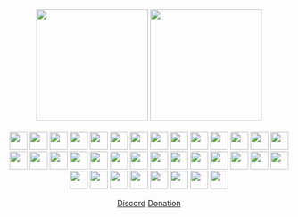<div align="center">

<div>
<img src="https://github-readme-stats.vercel.app/api?username=bariscodefxy&theme=dark" height=200 />
<img src="https://github-readme-stats.vercel.app/api/top-langs/?username=bariscodefxy&theme=dark&layout=compact&size_weight=1&count_weight=0&hide=C,Javascript" height=200 />
<div>
  
<br>

<img src="https://cdn.jsdelivr.net/gh/devicons/devicon/icons/wordpress/wordpress-original.svg" width=32 height=32 />
<img src="https://cdn.jsdelivr.net/gh/devicons/devicon/icons/php/php-original.svg" width=32 height=32 />
<img src="https://cdn.jsdelivr.net/gh/devicons/devicon/icons/phpstorm/phpstorm-original.svg" width=32 height=32 />
<img src="https://cdn.jsdelivr.net/gh/devicons/devicon/icons/visualstudio/visualstudio-plain.svg" width=32 height=32 />
<img src="https://cdn.jsdelivr.net/gh/devicons/devicon/icons/git/git-original.svg" width=32 height=32 />
<img src="https://cdn.jsdelivr.net/gh/devicons/devicon/icons/github/github-original.svg" width=32 height=32 />
<img src="https://cdn.jsdelivr.net/gh/devicons/devicon/icons/html5/html5-original-wordmark.svg" width=32 height=32 />
<img src="https://cdn.jsdelivr.net/gh/devicons/devicon/icons/css3/css3-original-wordmark.svg" width=32 height=32 />
<img src="https://cdn.jsdelivr.net/gh/devicons/devicon/icons/aarch64/aarch64-original.svg" width=32 height=32 />
<img src="https://cdn.jsdelivr.net/gh/devicons/devicon/icons/symfony/symfony-original.svg" width=32 height=32 />
<img src="https://cdn.jsdelivr.net/gh/devicons/devicon/icons/ssh/ssh-original-wordmark.svg" width=32 height=32 />
<img src="https://cdn.jsdelivr.net/gh/devicons/devicon/icons/filezilla/filezilla-plain.svg" width=32 height=32 />
<img src="https://cdn.jsdelivr.net/gh/devicons/devicon/icons/putty/putty-original.svg" width=32 height=32 />
<img src="https://cdn.jsdelivr.net/gh/devicons/devicon/icons/docker/docker-original-wordmark.svg" width=32 height=32 />
<img src="https://cdn.jsdelivr.net/gh/devicons/devicon/icons/javascript/javascript-original.svg" width=32 height=32 />
<img src="https://cdn.jsdelivr.net/gh/devicons/devicon/icons/composer/composer-original.svg" width=32 height=32 />
<img src="https://cdn.jsdelivr.net/gh/devicons/devicon/icons/npm/npm-original-wordmark.svg" width=32 height=32 />
<img src="https://cdn.jsdelivr.net/gh/devicons/devicon/icons/python/python-original.svg" width=32 height=32 />
<img src="https://cdn.jsdelivr.net/gh/devicons/devicon/icons/nodejs/nodejs-original.svg" width=32 height=32 />
<img src="https://cdn.jsdelivr.net/gh/devicons/devicon/icons/apache/apache-original-wordmark.svg" width=32 height=32 />
<img src="https://cdn.jsdelivr.net/gh/devicons/devicon/icons/heroku/heroku-original.svg" width=32 height=32 />
<img src="https://cdn.jsdelivr.net/gh/devicons/devicon/icons/bash/bash-original.svg" width=32 height=32 />
<img src="https://cdn.jsdelivr.net/gh/devicons/devicon/icons/bootstrap/bootstrap-original.svg" width=32 height=32 />
<img src="https://cdn.jsdelivr.net/gh/devicons/devicon/icons/c/c-original.svg" width=32 height=32 />
<img src="https://cdn.jsdelivr.net/gh/devicons/devicon/icons/cplusplus/cplusplus-original.svg" width=32 height=32 />
<img src="https://cdn.jsdelivr.net/gh/devicons/devicon/icons/csharp/csharp-original.svg" width=32 height=32 />
<img src="https://cdn.jsdelivr.net/gh/devicons/devicon/icons/debian/debian-original-wordmark.svg" width=32 height=32 />
<img src="https://cdn.jsdelivr.net/gh/devicons/devicon/icons/doctrine/doctrine-original.svg" width=32 height=32 />
<img src="https://cdn.jsdelivr.net/gh/devicons/devicon/icons/gimp/gimp-original-wordmark.svg" width=32 height=32 />
<img src="https://cdn.jsdelivr.net/gh/devicons/devicon/icons/jquery/jquery-original.svg" width=32 height=32 />
<img src="https://cdn.jsdelivr.net/gh/devicons/devicon/icons/linux/linux-original.svg" width=32 height=32 />
<img src="https://cdn.jsdelivr.net/gh/devicons/devicon/icons/markdown/markdown-original.svg" width=32 height=32 />
<img src="https://cdn.jsdelivr.net/gh/devicons/devicon/icons/mysql/mysql-original.svg" width=32 height=32 />
<img src="https://cdn.jsdelivr.net/gh/devicons/devicon/icons/sqlite/sqlite-original-wordmark.svg" width=32 height=32 />
<img src="https://cdn.jsdelivr.net/gh/devicons/devicon/icons/ubuntu/ubuntu-plain.svg" width=32 height=32 />
<img src="https://cdn.jsdelivr.net/gh/devicons/devicon/icons/vim/vim-original.svg" width=32 height=32 />

<br>

[Discord](https://discord.com/users/1070861787412561991)
<a href="https://www.buymeacoffee.com/bariscodefx">Donation</a>
